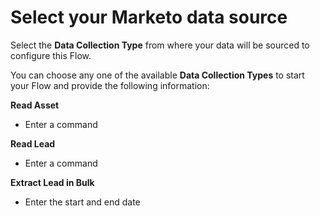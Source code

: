 # Select your Marketo data source

Select the **Data Collection Type** from where your data will be sourced to configure this Flow. 

You can choose any one of the available **Data Collection Types** to start your Flow and provide the following information:

**Read Asset**

* Enter a command

**Read Lead**

* Enter a command

**Extract Lead in Bulk**

* Enter the start and end date

